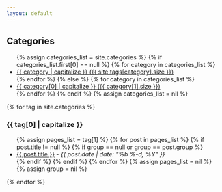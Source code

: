 ```yaml
---
layout: default
---
```


<main>
  <h2>Categories</h2>
  <ul>
    {% assign categories_list = site.categories %}
    {% if categories_list.first[0] == null %}
      {% for category in categories_list %}
        <li><a href="#{{ category }}">{{ category | capitalize }} ({{ site.tags[category].size }})</a></li>
      {% endfor %}
    {% else %}
      {% for category in categories_list %}
        <li><a href="#{{ category[0] }}">{{ category[0] | capitalize }} ({{ category[1].size }})</a></li>
      {% endfor %}
    {% endif %}
    {% assign categories_list = nil %}
  </ul>

  {% for tag in site.categories %}
  <h3 id="{{ tag[0] }}">{{ tag[0] | capitalize }}</h3>
  <ul>
    {% assign pages_list = tag[1] %}
    {% for post in pages_list %}
      {% if post.title != null %}
        {% if group == null or group == post.group %}
          <li>
            <a href="{{ site.url }}{{ post.url }}">{{ post.title }}</a> - <i>{{ post.date | date: "%b %-d, %Y" }}</i>
          </li>
        {% endif %}
      {% endif %}
    {% endfor %}
    {% assign pages_list = nil %}
    {% assign group = nil %}
  </ul>
  {% endfor %}
</main>
